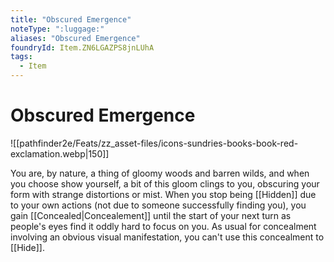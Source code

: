 ```yaml
---
title: "Obscured Emergence"
noteType: ":luggage:"
aliases: "Obscured Emergence"
foundryId: Item.ZN6LGAZPS8jnLUhA
tags:
  - Item
---
```


# Obscured Emergence
![[pathfinder2e/Feats/zz_asset-files/icons-sundries-books-book-red-exclamation.webp|150]]

You are, by nature, a thing of gloomy woods and barren wilds, and when you choose show yourself, a bit of this gloom clings to you, obscuring your form with strange distortions or mist. When you stop being [[Hidden]] due to your own actions (not due to someone successfully finding you), you gain [[Concealed|Concealement]] until the start of your next turn as people's eyes find it oddly hard to focus on you. As usual for concealment involving an obvious visual manifestation, you can't use this concealment to [[Hide]].
